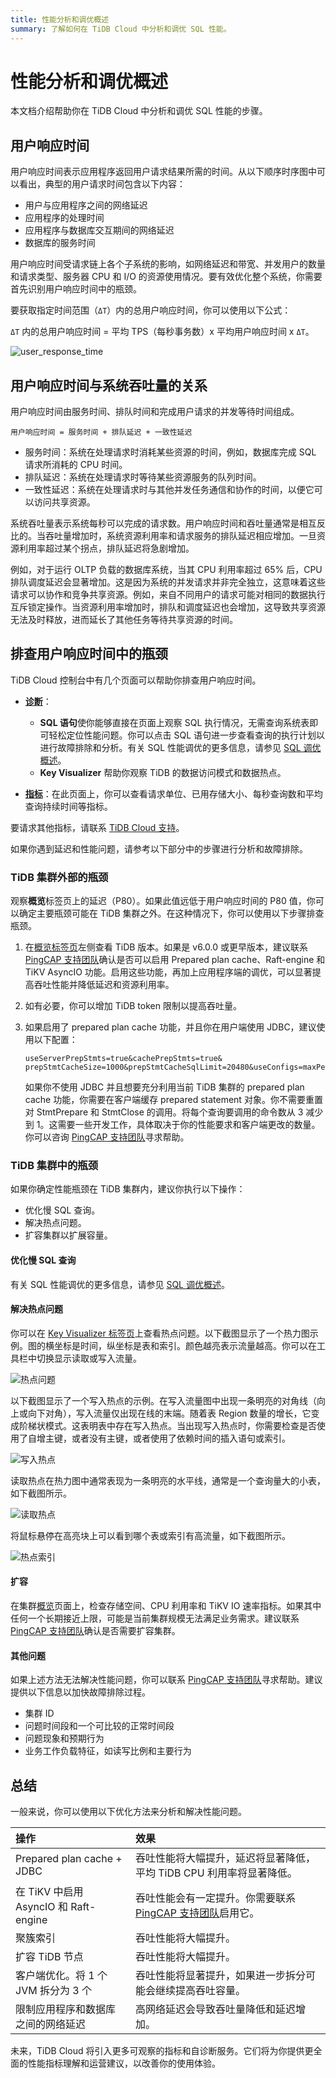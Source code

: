 ```yaml
---
title: 性能分析和调优概述
summary: 了解如何在 TiDB Cloud 中分析和调优 SQL 性能。
---
```


# 性能分析和调优概述

本文档介绍帮助你在 TiDB Cloud 中分析和调优 SQL 性能的步骤。

## 用户响应时间

用户响应时间表示应用程序返回用户请求结果所需的时间。从以下顺序时序图中可以看出，典型的用户请求时间包含以下内容：

- 用户与应用程序之间的网络延迟
- 应用程序的处理时间
- 应用程序与数据库交互期间的网络延迟
- 数据库的服务时间

用户响应时间受请求链上各个子系统的影响，如网络延迟和带宽、并发用户的数量和请求类型、服务器 CPU 和 I/O 的资源使用情况。要有效优化整个系统，你需要首先识别用户响应时间中的瓶颈。

要获取指定时间范围（`ΔT`）内的总用户响应时间，你可以使用以下公式：

`ΔT` 内的总用户响应时间 = 平均 TPS（每秒事务数）x 平均用户响应时间 x `ΔT`。

![user_response_time](/media/performance/user_response_time_en.png)

## 用户响应时间与系统吞吐量的关系

用户响应时间由服务时间、排队时间和完成用户请求的并发等待时间组成。

```
用户响应时间 = 服务时间 + 排队延迟 + 一致性延迟
```

- 服务时间：系统在处理请求时消耗某些资源的时间，例如，数据库完成 SQL 请求所消耗的 CPU 时间。
- 排队延迟：系统在处理请求时等待某些资源服务的队列时间。
- 一致性延迟：系统在处理请求时与其他并发任务通信和协作的时间，以便它可以访问共享资源。

系统吞吐量表示系统每秒可以完成的请求数。用户响应时间和吞吐量通常是相互反比的。当吞吐量增加时，系统资源利用率和请求服务的排队延迟相应增加。一旦资源利用率超过某个拐点，排队延迟将急剧增加。

例如，对于运行 OLTP 负载的数据库系统，当其 CPU 利用率超过 65% 后，CPU 排队调度延迟会显著增加。这是因为系统的并发请求并非完全独立，这意味着这些请求可以协作和竞争共享资源。例如，来自不同用户的请求可能对相同的数据执行互斥锁定操作。当资源利用率增加时，排队和调度延迟也会增加，这导致共享资源无法及时释放，进而延长了其他任务等待共享资源的时间。

## 排查用户响应时间中的瓶颈

TiDB Cloud 控制台中有几个页面可以帮助你排查用户响应时间。

- [**诊断**](/tidb-cloud/tune-performance.md#view-the-diagnosis-page)：

    - **SQL 语句**使你能够直接在页面上观察 SQL 执行情况，无需查询系统表即可轻松定位性能问题。你可以点击 SQL 语句进一步查看查询的执行计划以进行故障排除和分析。有关 SQL 性能调优的更多信息，请参见 [SQL 调优概述](/tidb-cloud/tidb-cloud-sql-tuning-overview.md)。
    - **Key Visualizer** 帮助你观察 TiDB 的数据访问模式和数据热点。

- [**指标**](/tidb-cloud/built-in-monitoring.md#view-the-metrics-page)：在此页面上，你可以查看请求单位、已用存储大小、每秒查询数和平均查询持续时间等指标。

要请求其他指标，请联系 [TiDB Cloud 支持](/tidb-cloud/tidb-cloud-support.md)。

如果你遇到延迟和性能问题，请参考以下部分中的步骤进行分析和故障排除。

### TiDB 集群外部的瓶颈

观察**概览**标签页上的延迟（P80）。如果此值远低于用户响应时间的 P80 值，你可以确定主要瓶颈可能在 TiDB 集群之外。在这种情况下，你可以使用以下步骤排查瓶颈。

1. 在[概览标签页](/tidb-cloud/monitor-tidb-cluster.md)左侧查看 TiDB 版本。如果是 v6.0.0 或更早版本，建议联系 [PingCAP 支持团队](/tidb-cloud/tidb-cloud-support.md)确认是否可以启用 Prepared plan cache、Raft-engine 和 TiKV AsyncIO 功能。启用这些功能，再加上应用程序端的调优，可以显著提高吞吐性能并降低延迟和资源利用率。
2. 如有必要，你可以增加 TiDB token 限制以提高吞吐量。
3. 如果启用了 prepared plan cache 功能，并且你在用户端使用 JDBC，建议使用以下配置：

    ```
    useServerPrepStmts=true&cachePrepStmts=true& prepStmtCacheSize=1000&prepStmtCacheSqlLimit=20480&useConfigs=maxPerformance
    ```

   如果你不使用 JDBC 并且想要充分利用当前 TiDB 集群的 prepared plan cache 功能，你需要在客户端缓存 prepared statement 对象。你不需要重置对 StmtPrepare 和 StmtClose 的调用。将每个查询要调用的命令数从 3 减少到 1。这需要一些开发工作，具体取决于你的性能要求和客户端更改的数量。你可以咨询 [PingCAP 支持团队](/tidb-cloud/tidb-cloud-support.md)寻求帮助。

### TiDB 集群中的瓶颈

如果你确定性能瓶颈在 TiDB 集群内，建议你执行以下操作：

- 优化慢 SQL 查询。
- 解决热点问题。
- 扩容集群以扩展容量。

#### 优化慢 SQL 查询

有关 SQL 性能调优的更多信息，请参见 [SQL 调优概述](/tidb-cloud/tidb-cloud-sql-tuning-overview.md)。

#### 解决热点问题

你可以在 [Key Visualizer 标签页](/tidb-cloud/tune-performance.md#key-visualizer)上查看热点问题。以下截图显示了一个热力图示例。图的横坐标是时间，纵坐标是表和索引。颜色越亮表示流量越高。你可以在工具栏中切换显示读取或写入流量。

![热点问题](/media/tidb-cloud/tidb-cloud-troubleshoot-hotspot.png)

以下截图显示了一个写入热点的示例。在写入流量图中出现一条明亮的对角线（向上或向下对角），写入流量仅出现在线的末端。随着表 Region 数量的增长，它变成阶梯状模式。这表明表中存在写入热点。当出现写入热点时，你需要检查是否使用了自增主键，或者没有主键，或者使用了依赖时间的插入语句或索引。

![写入热点](/media/tidb-cloud/tidb-cloud-troubleshoot-write-hotspot.png)

读取热点在热力图中通常表现为一条明亮的水平线，通常是一个查询量大的小表，如下截图所示。

![读取热点](/media/tidb-cloud/tidb-cloud-troubleshoot-read-hotspot-new.png)

将鼠标悬停在高亮块上可以看到哪个表或索引有高流量，如下截图所示。

![热点索引](/media/tidb-cloud/tidb-cloud-troubleshoot-hotspot-index.png)

#### 扩容

在集群[概览](/tidb-cloud/monitor-tidb-cluster.md)页面上，检查存储空间、CPU 利用率和 TiKV IO 速率指标。如果其中任何一个长期接近上限，可能是当前集群规模无法满足业务需求。建议联系 [PingCAP 支持团队](/tidb-cloud/tidb-cloud-support.md)确认是否需要扩容集群。

#### 其他问题

如果上述方法无法解决性能问题，你可以联系 [PingCAP 支持团队](/tidb-cloud/tidb-cloud-support.md)寻求帮助。建议提供以下信息以加快故障排除过程。

- 集群 ID
- 问题时间段和一个可比较的正常时间段
- 问题现象和预期行为
- 业务工作负载特征，如读写比例和主要行为

## 总结

一般来说，你可以使用以下优化方法来分析和解决性能问题。

| 操作 | 效果 |
|:--|:--|
| Prepared plan cache + JDBC | 吞吐性能将大幅提升，延迟将显著降低，平均 TiDB CPU 利用率将显著降低。 |
| 在 TiKV 中启用 AsyncIO 和 Raft-engine | 吞吐性能会有一定提升。你需要联系 [PingCAP 支持团队](/tidb-cloud/tidb-cloud-support.md)启用它。 |
| 聚簇索引 | 吞吐性能将大幅提升。 |
| 扩容 TiDB 节点 | 吞吐性能将大幅提升。 |
| 客户端优化。将 1 个 JVM 拆分为 3 个 | 吞吐性能将显著提升，如果进一步拆分可能会继续提高吞吐容量。 |
| 限制应用程序和数据库之间的网络延迟 | 高网络延迟会导致吞吐量降低和延迟增加。 |

未来，TiDB Cloud 将引入更多可观察的指标和自诊断服务。它们将为你提供更全面的性能指标理解和运营建议，以改善你的使用体验。
